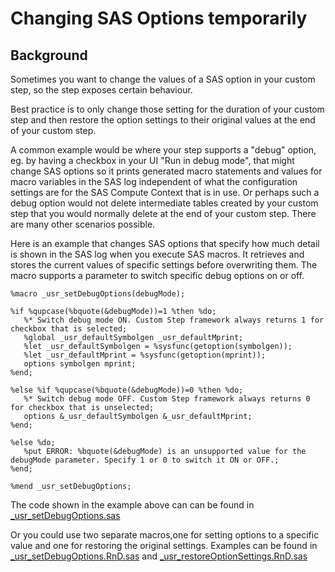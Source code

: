 # Changing SAS Options temporarily

## Background

Sometimes you want to change the values of a SAS option in your custom step, so the step exposes certain behaviour.

Best practice is to only change those setting for the duration of your custom step and then restore the option settings to their original values at the end of your custom step.

A common example would be where your step supports a "debug" option, eg. by having a checkbox in your UI "Run in debug mode", that might change SAS options so it prints generated macro statements and values for macro variables in the SAS log independent of what the configuration settings are for the SAS Compute Context that is in use. Or perhaps such a debug option would not delete intermediate tables created by your custom step that you would normally delete at the end of your custom step. There are many other scenarios possible.

Here is an example that changes SAS options that specify how much detail is shown in the SAS log when you execute SAS macros. It retrieves and stores the current values of specific settings before overwriting them. The macro supports a parameter to switch specific debug options on or off. 

```SAS
%macro _usr_setDebugOptions(debugMode);

%if %qupcase(%bquote(&debugMode))=1 %then %do;
   %* Switch debug mode ON. Custom Step framework always returns 1 for checkbox that is selected;
   %global _usr_defaultSymbolgen _usr_defaultMprint;
   %let _usr_defaultSymbolgen = %sysfunc(getoption(symbolgen));
   %let _usr_defaultMprint = %sysfunc(getoption(mprint));
   options symbolgen mprint;
%end;

%else %if %qupcase(%bquote(&debugMode))=0 %then %do;
   %* Switch debug mode OFF. Custom Step framework always returns 0 for checkbox that is unselected;
   options &_usr_defaultSymbolgen &_usr_defaultMprint;
%end;

%else %do;
   %put ERROR: %bquote(&debugMode) is an unsupported value for the debugMode parameter. Specify 1 or 0 to switch it ON or OFF.;
%end;
 
%mend _usr_setDebugOptions;
```

The code shown in the example above can can be found in [_usr_setDebugOptions.sas](_usr_setDebugOptions.sas)

Or you could use two separate macros,one for setting options to a specific value and one for restoring the original settings. Examples can be found in [_usr_setDebugOptions.RnD.sas](./_usr_setDebugOptions.RnD.sas) and [_usr_restoreOptionSettings.RnD.sas](./_usr_restoreOptionSettings.RnD.sas)
